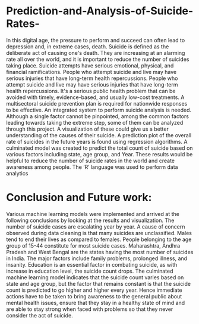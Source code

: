 # Prediction-and-Analysis-of-Suicide-Rates-


In this digital age, the pressure to perform and succeed can often lead to depression and, in extreme cases, death. Suicide is defined as the deliberate act of causing one's death. They are increasing at an alarming rate all over the world, and it is important to reduce the number of suicides taking place. Suicide attempts have serious emotional, physical, and financial ramifications. People who attempt suicide and live may have serious injuries that have long-term health repercussions. People who attempt suicide and live may have serious injuries that have long-term health repercussions. It's a serious public health problem that can be avoided with timely, evidence-based, and usually low-cost treatments. A multisectoral suicide prevention plan is required for nationwide responses to be effective. An integrated system to perform suicide analysis is needed. Although a single factor cannot be pinpointed, among the common factors leading towards taking the extreme step, some of them can be analyzed through this project. A visualization of these could give us a better understanding of the causes of their suicide. A prediction plot of the overall rate of suicides in the future years is found using regression algorithms. A culminated model was created to predict the total count of suicide based on various factors including state, age group, and Year. These results would be helpful to reduce the number of suicide rates in the world and create awareness among people. The ‘R’ language was used to perform data analytics



# Conclusion and Future work:

Various machine learning models were implemented and arrived at the following conclusions by looking at the results and visualization. The number of suicide cases are escalating year by year. A cause of concern observed during data cleaning is that many suicides are unclassified. Males tend to end their lives as compared to females. People belonging to the age group of 15-44 constitute for most suicide cases. Maharashtra, Andhra Pradesh and West Bengal are the states having the most number of suicides in India. The major factors include family problems, prolonged illness, and insanity. Education is an essential factor in combating suicide, as with increase in education level, the suicide count drops. The culminated machine learning model indicates that the suicide count varies based on state and age group, but the factor that remains constant is that the suicide count is predicted to go higher and higher every year. Hence immediate actions have to be taken to bring awareness to the general public about mental health issues, ensure that they stay in a healthy state of mind and are able to stay strong when faced with problems so that they never consider the act of suicide.


